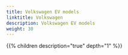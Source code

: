```yaml
---
title: Volkswagen EV models
linktitle: Volkswagen
description: Volkswagen EV models
weight: 30
---
```

{{% children description="true" depth="1" %}}
